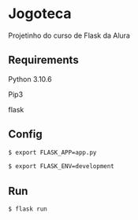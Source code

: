 # Jogoteca
Projetinho do curso de Flask da Alura

## Requirements
Python 3.10.6

Pip3

flask

## Config
```bash
$ export FLASK_APP=app.py
```

```bash
$ export FLASK_ENV=development
```

## Run
```bash
$ flask run
```


